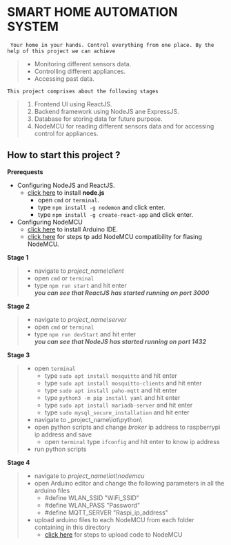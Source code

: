 # SMART HOME AUTOMATION SYSTEM

     Your home in your hands. Control everything from one place. By the help of this project we can achieve    
> - Monitoring different sensors data.
> - Controlling different appliances.
> - Accessing past data.  

    This project comprises about the following stages  
> 1. Frontend UI using ReactJS.
> 2. Backend framework using NodeJS ane ExpressJS.
> 3. Database for storing data for future purpose.
> 4. NodeMCU for reading different sensors data and for accessing control for appliances.  
  
## How to start this project ?

**Prerequests**
 - Configuring NodeJS and ReactJS.
    - [click here](https://nodejs.org/en/) to install **node.js**
        - open `cmd` or `terminal`.
        - type `npm install -g nodemon` and click enter.
        - type `npm install -g create-react-app` and click enter.
 - Configuring NodeMCU
    - [click here](https://www.arduino.cc/en/software) to install Arduino IDE.
    - [click here](https://www.instructables.com/Steps-to-Setup-Arduino-IDE-for-NODEMCU-ESP8266-WiF/) for steps tp add NodeMCU compatibility for flasing NodeMCU.

**Stage 1**
> - navigate to _project_name\client_
> - open `cmd` or `terminal`
> - type `npm run start` and hit enter  
> **_you can see that ReactJS has started running on port 3000_**

**Stage 2**
> - navigate to _project_name\server_
> - open `cmd` or `terminal`
> - type `npm run devStart` and hit enter  
> **_you can see that NodeJS has started running on port 1432_**

**Stage 3**
> - open `terminal`
>   - type `sudo apt install mosquitto` and hit enter
>   - type `sudo apt install mosquitto-clients` and hit enter
>   - type `sudo apt install paho-mqtt` and hit enter
>   - type `python3 -m pip install yaml` and hit enter
>   - type `sudo apt install mariadb-server` and hit enter
>   - type `sudo mysql_secure_installation` and hit enter
> - navigate to _project_name\iot\python\
> - open python scripts and change *broker* ip address to raspberrypi ip address and save
>   - open `terminal`  type `ifconfig` and hit enter to know ip address
> - run python scripts

**Stage 4**
> - navigate to _project_name\iot\nodemcu_
> - open Arduino editor and change the following parameters in all the arduino files
>   - #define WLAN_SSID "WiFi_SSID"   
>   - #define WLAN_PASS "Password"   
>   - #define MQTT_SERVER "Raspi_ip_address"   
> - upload arduino files to each NodeMCU from each folder containing in this directory
>   - [click here]() for steps to upload code to NodeMCU